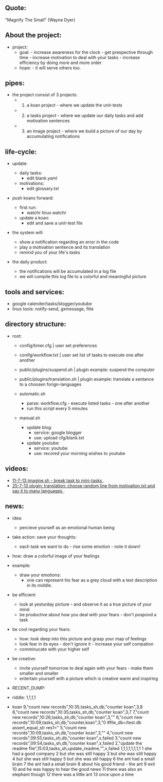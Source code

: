 
Quote: 
----------
"Magnify The Small" (Wayne Dyer)

About the project:
------------------
- project:
    - goal:
             - increase awareness for the clock
             - get prespective through time
             - increase motivation to deal with your tasks
             - increase efficiency by doing more and more order
    -  hope:
             - it will serve others too.

pipes:
-------
- the project consist of 3 projects:
    - 1. a koan project   -  where we update the unit-tests
    - 2. a tasks project  -  where we update our daily tasks and add motivation sentences
    - 3. an image project -  where we build a picture of our day by accumulating notifications 

life-cycle: 
--------------------
- update:
    - daily tasks:
        - edit blank.yaml
    - motivations:
        - edit glossary.txt

- push koans forward:
    - first run: 
        - watchr linux.watchr
    - update a koan:
        - edit and save a unit-test file

- the system will:
    - show a notification regarding an error in the code 
    - play a motivation sentence and its translation 
    - remind you of your life's tasks
    
- the daily product:
    - the notifications will be accumulated in a log file
    - we will compile this log file to a colorful and meaningful picture


tools and services:
---------
- google calender/tasks/blogger/youtube
- linux tools: notify-send, gxmessage, flite


directory structure:
----------------------
- root:
    - config/timer.cfg    | user set preferences
    - conifg/workflow.txt | user set list of tasks to execute one after another 

    - public/plugins/suspend.sh     | plugin example: suspend the computer
    - public/plugins/translation.sh | plugin example: translate a sentance to a choosen forign-languages

    - automatic.sh    
        - parse: workflow.cfg - execute listed tasks - one after another
        - run this script every 5 minutes
        
    - manual.sh    
        - update blog:
            - service: google blogger
            - use:     upload cfg/blank.txt
        - update youtube:
            - service: youtube
            - use:     recored your morning wishes to youtube

videos:
---------------
- [ 11-7-13 imagine.sh - break task to mini-tasks ](http://ascii.io/a/4113).
- [ 25-7-13 plugin: translation: choose random line from motivation.txt and say it to many languages ](http://ascii.io/a/4337).



news:
------------
- idea:
    - percieve yourself as an emotional human being
            
- take action:      save your thoughts:
    - each task we want to do - rise some emotion - note it down!

- how:     draw a colorful image of your feelings
- example:
    - draw your emotions: 
        - one can represent his fear as a grey cloud with a text description in its middle.

- be efficient:
    - look at yesturday picture - and observe it as a true picture of your mind
    - be productive about how you deal with your fears - don't pospond a task


- be cool regarding your fears:
    - how: look deep into this picture and grasp your map of feelings 
    - look fear in its eyes - don't ignore it - increase your self compation
    - comminucate with your higher self

- be creative:
    - invite yourself tomorrow to deal again with your fears - make them smaller and smaller 
    - entertain yourself with a picture which is creative warm and inspiring

- RECENT_DUMP:
- riddle:
1,1,1,1
- koan
9,"count new records",10:35,tasks_sh,db,"counter koan",3,8
8,"count new records",10:35,tasks_sh,db,"counter koan",3,7
7,"count new records",10:26,tasks_sh,db,"counter koan",3,""
6,"count new records",10:09,tasks_sh,db,"counter,koan",3,"0 #file_db=/test.db assert_equal_str res1="
5,"count new records",10:09,tasks_sh,db,"counter koan",3,""
4,"count new records",09:55,tasks_sh,db,"counter koan",x,failed
3,"count new records",09:54,tasks_sh,db,"counter koan",x,failed
2,"update the readme file",15:03,tasks_sh,update_readme,"",x,failed
1,1,1,1,1,1,1,1
     1	she had a good company
     2	but she was still happy
     3	but she was still happy
     4	but she was still happy
     5	but she was stil happy
     6	the ant had a small brain
     7	the ant had a small brain
     8	about his good friend - the ant
     9	exit
    10	and he was happy to hear the good news
    11	there was also an elephant though
    12	there was a little ant
    13	once upon a time
